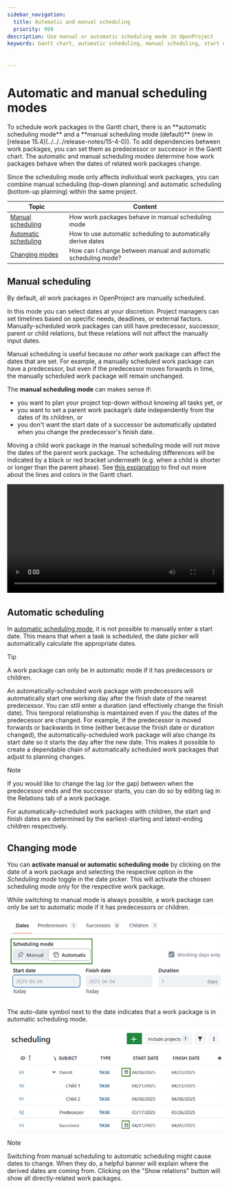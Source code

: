 ```yaml
---
sidebar_navigation:
  title: Automatic and manual scheduling
  priority: 999
description: Use manual or automatic scheduling mode in OpenProject
keywords: Gantt chart, automatic scheduling, manual scheduling, start date, finish date, relations


---
```


# Automatic and manual scheduling modes

<div class="glossary">
To schedule work packages in the Gantt chart, there is an **automatic scheduling mode** and a **manual scheduling mode (default)** (new in [release 15.4](../../../release-notes/15-4-0)). To add dependencies between work packages, you can set them as predecessor or successor in the Gantt chart. The automatic and manual scheduling modes determine how work packages behave when the dates of related work packages change.
</div>


Since the scheduling mode only affects individual work packages, you can combine manual scheduling (top-down planning) and automatic scheduling (bottom-up planning) within the same project.

| Topic                                                   | Content                                                      |
| ------------------------------------------------------- | ------------------------------------------------------------ |
| [Manual scheduling](#manual-scheduling)       | How work packages behave in manual scheduling mode |
| [Automatic scheduling](#automatic-scheduling) | How to use automatic scheduling to automatically derive dates |
| [Changing modes](#changing-mode)                         | How can I change between manual and automatic scheduling mode? |


## Manual scheduling

By default, all work packages in OpenProject are manually scheduled. 

In this mode you can select dates at your discretion. Project managers can set timelines based on specific needs, deadlines, or external factors. Manually-scheduled work packages can still have predecessor, successor, parent or child relations, but these relations will not affect the manually input dates.

Manual scheduling is useful because no *other* work package can affect the dates that are set. For example, a manually scheduled work package can have a predecessor, but even if the predecessor moves forwards in time, the manually scheduled work package will remain unchanged.

The **manual scheduling mode** can makes sense if:

- you want to plan your project top-down without knowing all tasks yet, or
- you want to set a parent work package’s date independently from the dates of its children, or
- you don't want the start date of a successor be automatically updated when you change the predecessor's finish date.

Moving a child work package in the manual scheduling mode will not move the dates of the parent work package. The scheduling differences will be indicated by a black or red bracket underneath (e.g. when a child is shorter or longer than the parent phase). See [this explanation](../#understanding-the-colors-and-lines-in-the-gantt-chart) to find out more about the lines and colors in the Gantt chart.

<video src="https://openproject-docs.s3.eu-central-1.amazonaws.com/videos/OpenProject-Top-down-Scheduling.mp4" type="video/mp4" controls="" style="width:100%"></video>


## Automatic scheduling

In [automatic scheduling mode](../../work-packages/set-change-dates/#automatic-scheduling), it is not possible to manually enter a start date. This means that when a task is scheduled, the date picker will automatically calculate the appropriate dates.

> [!TIP]
> A work package can only be in automatic mode if it has predecessors or children.

An automatically-scheduled work package with predecessors will automatically start one working day after the finish date of the nearest predecessor. You can still enter a duration (and effectively change the finish date). This temporal relationship is maintained even if you the dates of the predecessor are changed. For example, if the predecessor is moved forwards or backwards in time (either because the finish date or duration changed), the automatically-scheduled work package will also change its start date so it starts the day after the new date. This makes it possible to create a dependable chain of automatically scheduled work packages that adjust to planning changes. 

> [!NOTE]
> If you would like to change the lag (or the gap) between when the predecessor ends and the successor starts, you can do so by editing lag in the Relations tab of a work package.

For automatically-scheduled work packages with children, the start and finish dates are determined by the earliest-starting and latest-ending children respectively.

## Changing mode

You can **activate manual or automatic scheduling mode** by clicking on the date of a work package and selecting the respective option in the *Scheduling mode* toggle in the date picker. This will activate the chosen scheduling mode only for the respective work package. 

While switching to manual mode is always possible, a work package can only be set to automatic mode if it has predecessors or children.

![The scheduling mode switch in the OpenProject date picker with the choice of manual and automatic scheduling](openproject_user_guide_gantt_chart_scheduling_mode_switch.png)

The auto-date symbol next to the date indicates that a work package is in automatic scheduling mode.

![Auto-date icon next to the start date indicating that a work package is in automatic scheduling mode](openproject_user_guide_gantt_chart_scheduling_auto_icon.png)

> [!NOTE]
> Switching from manual scheduling to automatic scheduling might cause dates to change. When they do, a helpful banner will explain where the derived dates are coming from. Clicking on the "Show relations" button will show all directly-related work packages. 